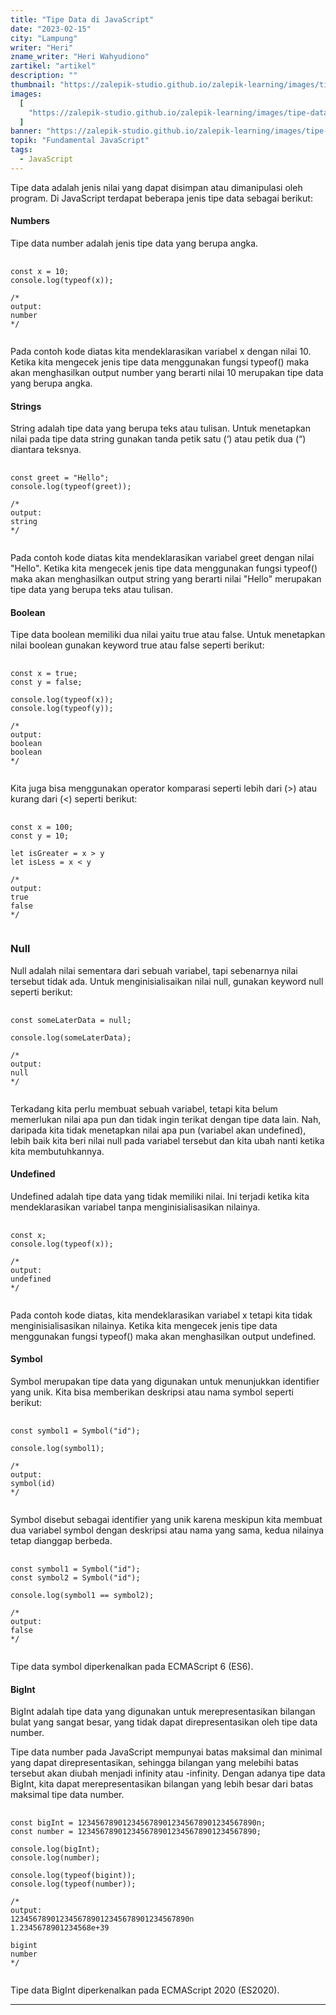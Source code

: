 ```yaml
---
title: "Tipe Data di JavaScript"
date: "2023-02-15"
city: "Lampung"
writer: "Heri"
zname_writer: "Heri Wahyudiono"
zartikel: "artikel"
description: ""
thumbnail: "https://zalepik-studio.github.io/zalepik-learning/images/tipe-data-di-javascript/thumbnail.png"
images:
  [
    "https://zalepik-studio.github.io/zalepik-learning/images/tipe-data-di-javascript/images.png",
  ]
banner: "https://zalepik-studio.github.io/zalepik-learning/images/tipe-data-di-javascript/banner.png"
topik: "Fundamental JavaScript"
tags:
  - JavaScript
---
```


Tipe data adalah jenis nilai yang dapat disimpan atau dimanipulasi oleh program. Di JavaScript terdapat beberapa jenis tipe data sebagai berikut:

#### Numbers

Tipe data number adalah jenis tipe data yang berupa angka.

<pre class="language-javascript">
  <code class="language-javascript">
const x = 10;
console.log(typeof(x));

/* 
output: 
number
*/
  </code>
</pre>

Pada contoh kode diatas  kita mendeklarasikan variabel x dengan nilai 10. Ketika kita mengecek jenis tipe data menggunakan fungsi typeof() maka akan menghasilkan output number yang berarti nilai 10 merupakan tipe data yang berupa angka.

#### Strings

String adalah tipe data yang berupa teks atau tulisan. Untuk menetapkan nilai pada tipe data string gunakan tanda petik satu (‘) atau petik dua (“) diantara teksnya.

<pre class="language-javascript">
  <code class="language-javascript">
const greet = "Hello";
console.log(typeof(greet));

/* 
output: 
string
*/
  </code>
</pre>

Pada contoh kode diatas  kita mendeklarasikan variabel greet dengan nilai "Hello". Ketika kita mengecek jenis tipe data menggunakan fungsi typeof() maka akan menghasilkan output string yang berarti nilai "Hello" merupakan tipe data yang berupa teks atau tulisan.

#### Boolean

Tipe data boolean memiliki dua nilai yaitu true atau false. Untuk menetapkan nilai boolean gunakan keyword true atau false seperti berikut:

<pre class="language-javascript">
  <code class="language-javascript">
const x = true;
const y = false;

console.log(typeof(x));
console.log(typeof(y));

/* 
output: 
boolean
boolean
*/
  </code>
</pre>

Kita juga bisa menggunakan operator komparasi seperti lebih dari (>) atau kurang dari (<) seperti berikut:

<pre class="language-javascript">
  <code class="language-javascript">
const x = 100;
const y = 10;

let isGreater = x > y
let isLess = x < y

/* 
output: 
true
false
*/
  </code>
</pre>

### Null

Null adalah nilai sementara dari sebuah variabel, tapi sebenarnya nilai tersebut tidak ada. Untuk menginisialisaikan nilai null, gunakan keyword null seperti berikut:
<pre class="language-javascript">
  <code class="language-javascript">
const someLaterData = null;

console.log(someLaterData);

/*
output:
null
*/
  </code>
</pre>

Terkadang kita perlu membuat sebuah variabel, tetapi kita belum memerlukan nilai apa pun dan tidak ingin terikat dengan tipe data lain. Nah, daripada kita tidak menetapkan nilai apa pun (variabel akan undefined), lebih baik kita beri nilai null pada variabel tersebut dan kita ubah nanti ketika kita membutuhkannya.

#### Undefined

Undefined adalah tipe data yang tidak memiliki nilai. Ini terjadi ketika kita mendeklarasikan variabel tanpa menginisialisasikan nilainya.

<pre class="language-javascript">
  <code class="language-javascript">
const x;
console.log(typeof(x));

/* 
output: 
undefined 
*/
  </code>
</pre>

Pada contoh kode diatas, kita mendeklarasikan variabel x tetapi kita tidak menginisialisasikan nilainya. Ketika kita mengecek jenis tipe data menggunakan fungsi typeof() maka akan menghasilkan output undefined.

#### Symbol 

Symbol merupakan tipe data yang digunakan untuk menunjukkan identifier yang unik. Kita bisa memberikan deskripsi atau nama symbol seperti berikut:

<pre class="language-javascript">
  <code class="language-javascript">
const symbol1 = Symbol("id");

console.log(symbol1);

/*
output:
symbol(id)
*/
  </code>
</pre>

Symbol disebut sebagai identifier yang unik karena meskipun kita membuat dua variabel symbol dengan deskripsi atau nama yang sama, kedua nilainya tetap dianggap berbeda.

<pre class="language-javascript">
  <code class="language-javascript">
const symbol1 = Symbol("id");
const symbol2 = Symbol("id");

console.log(symbol1 == symbol2);

/* 
output:
false
*/
  </code>
</pre>

Tipe data symbol diperkenalkan pada ECMAScript 6 (ES6).

#### BigInt

BigInt adalah tipe data yang digunakan untuk merepresentasikan bilangan bulat yang sangat besar, yang tidak dapat direpresentasikan oleh tipe data number.

<div class="zbarisbaru"></div>

Tipe data number pada JavaScript mempunyai batas maksimal dan minimal yang dapat direpresentasikan, sehingga bilangan yang melebihi batas tersebut akan diubah menjadi infinity atau -infinity. Dengan adanya tipe data BigInt, kita dapat merepresentasikan bilangan yang lebih besar dari batas maksimal tipe data number.

<pre class="language-javascript">
  <code class="language-javascript">
const bigInt = 1234567890123456789012345678901234567890n;
const number = 1234567890123456789012345678901234567890;

console.log(bigInt);
console.log(number);

console.log(typeof(bigint));
console.log(typeof(number));

/* 
output:
1234567890123456789012345678901234567890n
1.2345678901234568e+39

bigint
number
*/
  </code>
</pre>

Tipe data BigInt diperkenalkan pada ECMAScript 2020 (ES2020).

<div class="zbarisbaru"></div>
<div class="zbarisbaru"></div>

---
